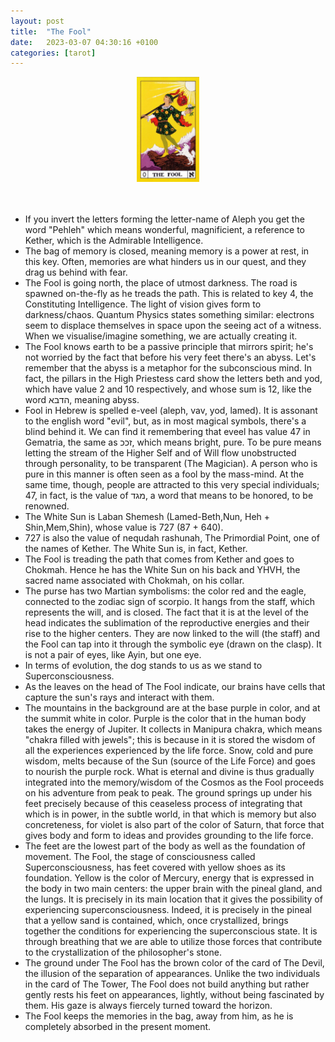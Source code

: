 ```yaml
---
layout: post
title:  "The Fool"
date:   2023-03-07 04:30:16 +0100
categories: [tarot]
---
```

<div style="text-align: center;">
  <img src="/images/fool.jpg" alt="the fool" style="width: 20%;" />
</div>
<br><br>


- If you invert the letters forming the letter-name of Aleph you get the word "Pehleh" which means wonderful, magnificient, a reference to Kether, which is the Admirable Intelligence.
- The bag of memory is closed, meaning memory is a power at rest, in this key. Often, memories are what hinders us in our quest, and they drag us behind with fear.
- The Fool is going north, the place of utmost darkness. The road is spawned on-the-fly as he treads the path. This is related to key 4, the Constituting Intelligence. The light of vision gives form to darkness/chaos. Quantum Physics states something similar: electrons seem to displace themselves in space upon the seeing act of a witness. When we visualise/imagine something, we are actually creating it.
- The Fool knows earth to be a passive principle that mirrors spirit; he's not worried by the fact that before his very feet there's an abyss. Let's remember that the abyss is a metaphor for the subconscious mind. In fact, the pillars in the High Priestess card show the letters beth and yod, which have value 2 and 10 respectively, and whose sum is 12, like the word הדבא, meaning  abyss.
- Fool in Hebrew is spelled e-veel (aleph, vav, yod, lamed). It is assonant to the english word "evil", but, as in most magical symbols, there's a blind behind it. We can find it remembering that eveel has value 47 in Gematria, the same as זככ, which means bright, pure. To be pure means letting the stream of the Higher Self and of Will flow unobstructed through personality, to be transparent (The Magician). A person who is pure in this manner is often seen as a fool by the mass-mind. At the same time, though, people are attracted to this very special individuals; 47, in fact, is the value of מגד, a word that means to be honored, to be renowned.
- The White Sun is Laban Shemesh (Lamed-Beth,Nun, Heh + Shin,Mem,Shin), whose value is 727 (87 + 640).
- 727 is also the value of nequdah rashunah, The Primordial Point, one of the names of Kether. The White Sun is, in fact, Kether.
- The Fool is treading the path that comes from Kether and goes to Chokmah. Hence he has the White Sun on his back and YHVH, the sacred name associated with Chokmah, on his collar.
- The purse has two Martian symbolisms: the color red and the eagle, connected to the zodiac sign of scorpio. It hangs from the staff, which represents the will, and is closed. The fact that it is at the level of the head indicates the sublimation of the reproductive energies and their rise to the higher centers. They are now linked to the will (the staff) and the Fool can tap into it through the symbolic eye (drawn on the clasp). It is not a pair of eyes, like Ayin, but one eye.
- In terms of evolution, the dog stands to us as we stand to Superconsciousness.
- As the leaves on the head of The Fool indicate, our brains have cells that capture the sun's rays and interact with them.
- The mountains in the background are at the base purple in color, and at the summit white in color. Purple is the color that in the human body takes the energy of Jupiter. It collects in Manipura chakra, which means "chakra filled with jewels"; this is because in it is stored the wisdom of all the experiences experienced by the life force. Snow, cold and pure wisdom, melts because of the Sun (source of the Life Force) and goes to nourish the purple rock. What is eternal and divine is thus gradually integrated into the memory/wisdom of the Cosmos as the Fool proceeds on his adventure from peak to peak. The ground springs up under his feet precisely because of this ceaseless process of integrating that which is in power, in the subtle world, in that which is memory but also concreteness, for violet is also part of the color of Saturn, that force that gives body and form to ideas and provides grounding to the life force.
- The feet are the lowest part of the body as well as the foundation of movement. The Fool, the stage of consciousness called Superconsciousness, has feet covered with yellow shoes as its foundation. Yellow is the color of Mercury, energy that is expressed in the body in two main centers: the upper brain with the pineal gland, and the lungs. It is precisely in its main location that it gives the possibility of experiencing superconsciousness. Indeed, it is precisely in the pineal that a yellow sand is contained, which, once crystallized, brings together the conditions for experiencing the superconscious state. It is through breathing that we are able to utilize those forces that contribute to the crystallization of the philosopher's stone.
- The ground under The Fool has the brown color of the card of The Devil, the illusion of the separation of appearances. Unlike the two individuals in the card of The Tower, The Fool does not build anything but rather gently rests his feet on appearances, lightly, without being fascinated by them. His gaze is always fiercely turned toward the horizon.
- The Fool keeps the memories in the bag, away from him, as he is completely absorbed in the present moment.